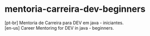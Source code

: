 # mentoria-carreira-dev-beginners
[pt-br] Mentoria de Carreira para DEV em java - iniciantes. <br>
[en-us] Career Mentoring for DEV in java - beginners.
